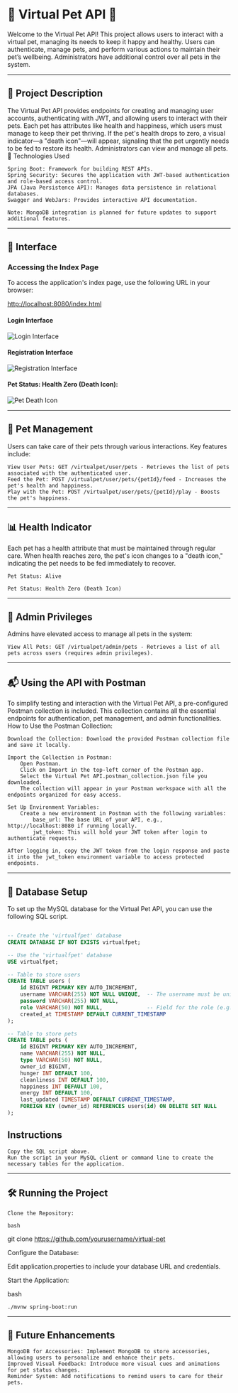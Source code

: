 # 🐾 Virtual Pet API 🐾

Welcome to the Virtual Pet API! This project allows users to interact with a virtual pet, managing its needs to keep it happy and healthy. Users can authenticate, manage pets, and perform various actions to maintain their pet’s wellbeing. Administrators have additional control over all pets in the system.

---


## 📜 Project Description

The Virtual Pet API provides endpoints for creating and managing user accounts, authenticating with JWT, and allowing users to interact with their pets. Each pet has attributes like health and happiness, which users must manage to keep their pet thriving. If the pet's health drops to zero, a visual indicator—a "death icon"—will appear, signaling that the pet urgently needs to be fed to restore its health. Administrators can view and manage all pets.
🚀 Technologies Used

    Spring Boot: Framework for building REST APIs.
    Spring Security: Secures the application with JWT-based authentication and role-based access control.
    JPA (Java Persistence API): Manages data persistence in relational databases.
    Swagger and WebJars: Provides interactive API documentation.

    Note: MongoDB integration is planned for future updates to support additional features.

---


## 🌈 Interface

### Accessing the Index Page

To access the application's index page, use the following URL in your browser:

[http://localhost:8080/index.html](http://localhost:8080/index.html)


#### Login Interface
![Login Interface](https://github.com/Dxmrt/Vpet/raw/master/src/main/java/com/virtualpet/vpet/VPet/images_git/loginvpet.png)

#### Registration Interface
![Registration Interface](https://github.com/Dxmrt/Vpet/raw/master/src/main/java/com/virtualpet/vpet/VPet/images_git/registervpet.png)

#### Pet Status: Health Zero (Death Icon):
![Pet Death Icon](https://github.com/Dxmrt/Vpet/raw/master/src/main/java/com/virtualpet/vpet/VPet/images_git/gambitamuerta.png)

---

## 🐾 Pet Management

Users can take care of their pets through various interactions. Key features include:

    View User Pets: GET /virtualpet/user/pets - Retrieves the list of pets associated with the authenticated user.
    Feed the Pet: POST /virtualpet/user/pets/{petId}/feed - Increases the pet's health and happiness.
    Play with the Pet: POST /virtualpet/user/pets/{petId}/play - Boosts the pet's happiness.

---


## 📊 Health Indicator

Each pet has a health attribute that must be maintained through regular care. When health reaches zero, the pet's icon changes to a "death icon," indicating the pet needs to be fed immediately to recover.

    Pet Status: Alive

    Pet Status: Health Zero (Death Icon)

---    

## 👑 Admin Privileges

Admins have elevated access to manage all pets in the system:

    View All Pets: GET /virtualpet/admin/pets - Retrieves a list of all pets across users (requires admin privileges).

---


## 📬 Using the API with Postman

To simplify testing and interaction with the Virtual Pet API, a pre-configured Postman collection is included. This collection contains all the essential endpoints for authentication, pet management, and admin functionalities.
How to Use the Postman Collection:

    Download the Collection: Download the provided Postman collection file and save it locally.

    Import the Collection in Postman:
        Open Postman.
        Click on Import in the top-left corner of the Postman app.
        Select the Virtual Pet API.postman_collection.json file you downloaded.
        The collection will appear in your Postman workspace with all the endpoints organized for easy access.

    Set Up Environment Variables:
        Create a new environment in Postman with the following variables:
            base_url: The base URL of your API, e.g., http://localhost:8080 if running locally.
            jwt_token: This will hold your JWT token after login to authenticate requests.
            
    After logging in, copy the JWT token from the login response and paste it into the jwt_token environment variable to access protected endpoints.

---


## 📄 Database Setup

To set up the MySQL database for the Virtual Pet API, you can use the following SQL script.

```sql

-- Create the 'virtualfpet' database
CREATE DATABASE IF NOT EXISTS virtualfpet;

-- Use the 'virtualfpet' database
USE virtualfpet;

-- Table to store users
CREATE TABLE users (
    id BIGINT PRIMARY KEY AUTO_INCREMENT,
    username VARCHAR(255) NOT NULL UNIQUE,  -- The username must be unique
    password VARCHAR(255) NOT NULL,
    role VARCHAR(50) NOT NULL,              -- Field for the role (e.g., ADMIN, USER)
    created_at TIMESTAMP DEFAULT CURRENT_TIMESTAMP
);

-- Table to store pets
CREATE TABLE pets (
    id BIGINT PRIMARY KEY AUTO_INCREMENT,
    name VARCHAR(255) NOT NULL,
    type VARCHAR(50) NOT NULL,
    owner_id BIGINT,
    hunger INT DEFAULT 100,
    cleanliness INT DEFAULT 100,
    happiness INT DEFAULT 100,
    energy INT DEFAULT 100,
    last_updated TIMESTAMP DEFAULT CURRENT_TIMESTAMP,
    FOREIGN KEY (owner_id) REFERENCES users(id) ON DELETE SET NULL
);
```

## Instructions

    Copy the SQL script above.
    Run the script in your MySQL client or command line to create the necessary tables for the application.

---


## 🛠️ Running the Project

    Clone the Repository:

    bash

git clone https://github.com/yourusername/virtual-pet

Configure the Database:

Edit application.properties to include your database URL and credentials.

Start the Application:

bash

    ./mvnw spring-boot:run

---


## 📝 Future Enhancements

    MongoDB for Accessories: Implement MongoDB to store accessories, allowing users to personalize and enhance their pets.
    Improved Visual Feedback: Introduce more visual cues and animations for pet status changes.
    Reminder System: Add notifications to remind users to care for their pets.
